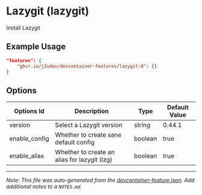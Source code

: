 
# Lazygit (lazygit)

Install Lazygit

## Example Usage

```json
"features": {
    "ghcr.io/j2udev/devcontainer-features/lazygit:0": {}
}
```

## Options

| Options Id | Description | Type | Default Value |
|-----|-----|-----|-----|
| version | Select a Lazygit version | string | 0.44.1 |
| enable_config | Whether to create sane default config | boolean | true |
| enable_alias | Whether to create an alias for lazygit (lzg) | boolean | true |



---

_Note: This file was auto-generated from the [devcontainer-feature.json](devcontainer-feature.json).  Add additional notes to a `NOTES.md`._
